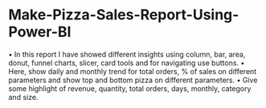 # Make-Pizza-Sales-Report-Using-Power-BI
•	In this report I have showed different insights using column, bar, area, donut, funnel charts, slicer, card tools and for navigating use buttons.
•	Here, show daily and monthly trend for total orders, % of sales on different parameters and show top and bottom pizza on different parameters.
•	Give some highlight of revenue, quantity, total orders, days, monthly, category and size.

